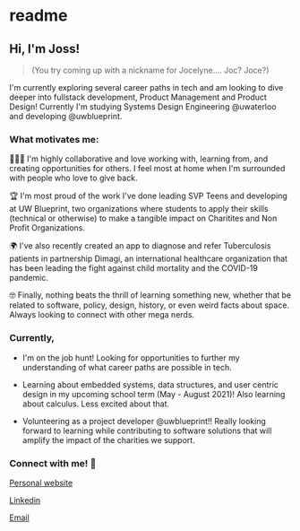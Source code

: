 # readme
## Hi, I'm Joss!
> (You try coming up with a nickname for Jocelyne.... Joc? Joce?) 

I'm currently exploring several career paths in tech and am looking to dive deeper into fullstack development, 
Product Management and Product Design! Currently I'm studying Systems Design Engineering @uwaterloo and developing @uwblueprint. 


### What motivates me:
🧑‍🤝‍🧑  I'm highly collaborative and love working with, learning from, and creating opportunities for others. I feel most at home when I'm surrounded with people who love to give back. 

🏆  I'm most proud of the work I've done leading SVP Teens and developing at UW Blueprint, two organizations where students to apply their skills (technical or otherwise) to make a tangible impact on Charitites and Non Profit Organizations. 

🌍  I've also recently created an app to diagnose and refer Tuberculosis patients in partnership Dimagi, an international healthcare organization that has been leading the fight against child mortality and the COVID-19 pandemic.

🤓  Finally, nothing beats the thrill of learning something new, whether that be related to software, policy, design, history, or even weird facts about space. Always looking to connect with other mega nerds.

### Currently, 
* I'm on the job hunt! Looking for opportunities to further my understanding of what career paths are possible in tech. 

* Learning about embedded systems, data structures, and user centric design in my upcoming school term (May - August 2021)! Also learning about calculus. Less excited about that. 

* Volunteering as a project developer @uwblueprint!! Really looking forward to learning while contributing to software solutions that will amplify the impact of the charities we support. 

### Connect with me! :iphone:
[Personal website](https://jossportfolio.web.app)

[Linkedin](https://www.linkedin.com/in/jmurphyy/)

[Email](mailto:jocelynemurphy@gmail.com)


